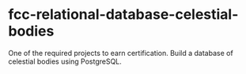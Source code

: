 # fcc-relational-database-celestial-bodies
One of the required projects to earn certification. Build a database of celestial bodies using PostgreSQL.
